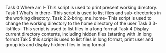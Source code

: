 Task 0 Where am I- This script is used to print present working directory.
Task 1 What’s in there- This script is used to list files and sub-directories in the working directory.
Task 2 2-bring_me_home- This script is used to change the working directory to the home directory of the user
Task 3 3-listfiles- This script is used to list files in a long format
Task 4 Display current directory contents, including hidden files (starting with .in long format
Tak 5 this script is used to list files in long format, print user and group ids and display hidden files in long format

